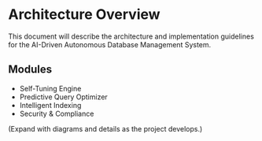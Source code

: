 # Architecture Overview

This document will describe the architecture and implementation guidelines for the AI-Driven Autonomous Database Management System.

## Modules
- Self-Tuning Engine
- Predictive Query Optimizer
- Intelligent Indexing
- Security & Compliance

(Expand with diagrams and details as the project develops.)

